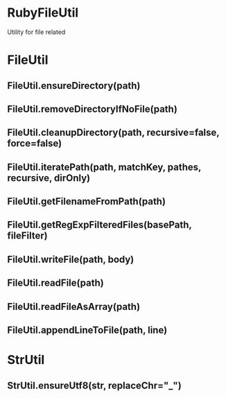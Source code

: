# RubyFileUtil

Utility for file related

# FileUtil

## FileUtil.ensureDirectory(path)

## FileUtil.removeDirectoryIfNoFile(path)

## FileUtil.cleanupDirectory(path, recursive=false, force=false)

## FileUtil.iteratePath(path, matchKey, pathes, recursive, dirOnly)

## FileUtil.getFilenameFromPath(path)

## FileUtil.getRegExpFilteredFiles(basePath, fileFilter)

## FileUtil.writeFile(path, body)

## FileUtil.readFile(path)

## FileUtil.readFileAsArray(path)

## FileUtil.appendLineToFile(path, line)


# StrUtil

## StrUtil.ensureUtf8(str, replaceChr="_")
